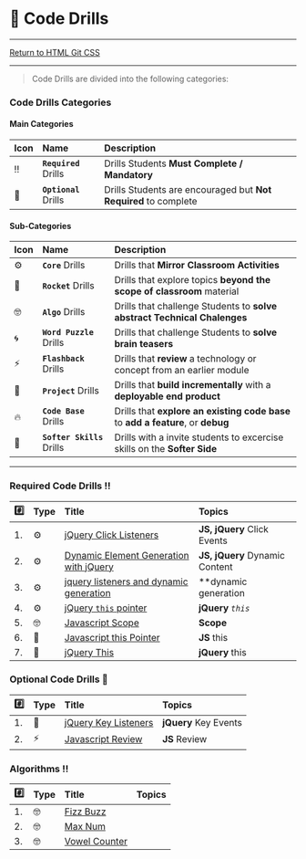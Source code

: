 # :dart: Code Drills

<hr> 

[Return to HTML Git CSS](../../../README.md#jquery)

<hr>

> Code Drills are divided into the following categories: 

### Code Drills Categories

#### **Main Categories**

| Icon | Name | Description |
|:--|:--|:--|
| :bangbang:  | **`Required`** Drills  | Drills Students **Must Complete / Mandatory** |
| :diamond_shape_with_a_dot_inside:  | **`Optional`** Drills  | Drills Students are encouraged but **Not Required** to complete |

#### **Sub-Categories**

| Icon | Name | Description |
|:--|:--|:--|
| :gear:  | **`Core`** Drills  | Drills that **Mirror Classroom Activities**|
| :rocket:  | **`Rocket`** Drills  | Drills that explore topics **beyond the scope of classroom** material  |
| :nerd_face: | **`Algo`** Drills  | Drills that challenge Students to **solve abstract Technical Chalenges** |
| :cyclone: | **`Word Puzzle`** Drills  | Drills that challenge Students to **solve brain teasers**  |
|  :zap: | **`Flashback`** Drills  | Drills that **review** a technology or concept from an earlier module  |
| :triangular_flag_on_post: | **`Project`** Drills  | Drills that **build incrementally** with a **deployable end product** |
| :fire:  | **`Code Base`** Drills  | Drills that **explore an existing code base** to **add a feature**, or **debug** |
| :radio_button: | **`Softer Skills`** Drills  | Drills with a invite students to excercise skills on the **Softer Side** |

<hr> 

### Required Code Drills :bangbang:

| :hash: | Type | Title | Topics|
| :-- | :-- | :-- |:-- |
| 1. | :gear: | [jQuery Click Listeners](./00-required-code-drills/01-core-jquery-click-listeners) | **JS, jQuery** Click Events
| 2. | :gear: | [Dynamic Element Generation with jQuery](./00-required-code-drills/02-core-jquery-dynamic-generation) |  **JS, jQuery** Dynamic Content
| 3. | :gear: | [jquery listeners and dynamic generation](./00-required-code-drills/03-proj-jquery-listeners-and-dynamic-generation) |  **dynamic generation
| 4. | :gear: | [jQuery `this` pointer](./00-required-code-drills/04-algo-js-basic-algorithms) | **jQuery** _`this`_
| 5. | :nerd_face: | [Javascript Scope](./00-required-code-drills/05-rock-js-variable-scope-advanced) | **Scope**
| 6. | :rocket: | [Javascript this Pointer](./00-required-code-drills/06-core-js-this-pointer) | **JS** this
| 7. | :triangular_flag_on_post: | [jQuery This](./00-required-code-drills/07-core-jquery-this-pointer) | **jQuery** this

###  Optional Code Drills :diamond_shape_with_a_dot_inside:

| :hash: | Type | Title | Topics|
| :-- | :-- | :-- |:-- |
| 1. | :triangular_flag_on_post: | [jQuery Key Listeners](./01-optional-code-drills/01-proj-jquery-key-listener) | **jQuery** Key Events
| 2. | :zap: | [Javascript Review](./01-optional-code-drills/02-flash-js-review) | **JS** Review



###  Algorithms :bangbang:

| :hash: | Type | Title | Topics|
| :-- | :-- | :-- |:-- |
| 1. | :nerd_face: | [Fizz Buzz](./02-Algorithms/01-fizz-buzz) | 
| 2. | :nerd_face: | [Max Num](./02-Algorithms/02-max-num) | 
| 3. | :nerd_face: | [Vowel Counter](./02-Algorithms/03-vowel-count) | 


